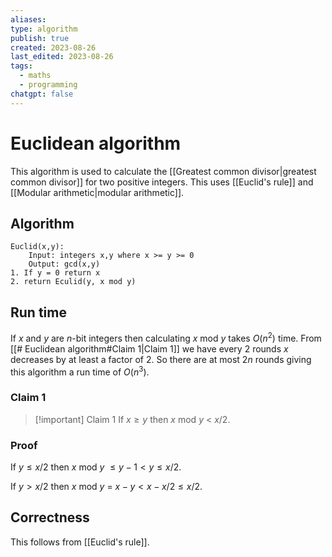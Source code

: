 ```yaml
---
aliases: 
type: algorithm
publish: true
created: 2023-08-26
last_edited: 2023-08-26
tags:
  - maths
  - programming
chatgpt: false
---
```

# Euclidean algorithm

This algorithm is used to calculate the [[Greatest common divisor|greatest common divisor]] for two positive integers. This uses [[Euclid's rule]] and [[Modular arithmetic|modular arithmetic]].

## Algorithm

```pseudocode
Euclid(x,y):
	Input: integers x,y where x >= y >= 0
	Output: gcd(x,y)
1. If y = 0 return x
2. return Eculid(y, x mod y)
```

## Run time

If $x$ and $y$ are $n$-bit integers then calculating $x$ mod $y$ takes $O(n^2)$ time. From [[# Euclidean algorithm#Claim 1|Claim 1]] we have every 2 rounds $x$ decreases by at least a factor of 2. So there are at most $2n$ rounds giving this algorithm a run time of $O(n^3)$.

### Claim 1

>[!important] Claim 1
>If $x \geq y$ then $x$ mod $y$ < $x/2$. 

### Proof

If $y \leq x/2$ then $x$ mod $y$ $\leq y -1 < y \leq x/2$.

If $y > x/2$ then $x$ mod $y$ = $x - y < x - x/2 \leq x/2$.

## Correctness

This follows from [[Euclid's rule]].